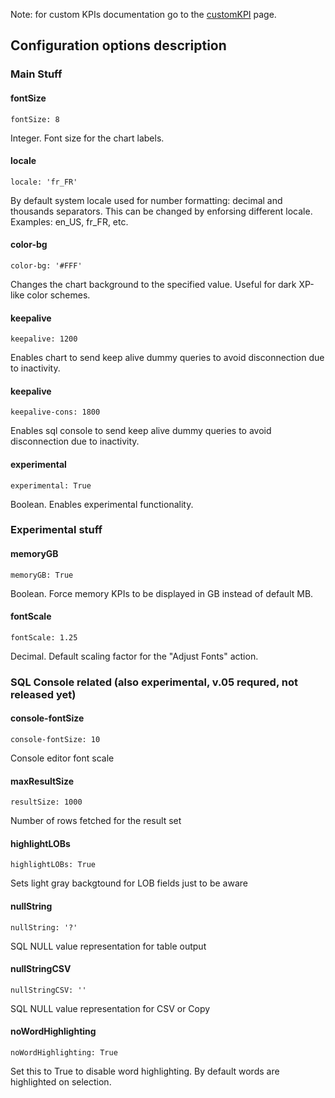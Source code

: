 Note: for custom KPIs documentation go to the [customKPI](customKPI) page.

## Configuration options description

### Main Stuff

#### fontSize
`fontSize: 8`

Integer. Font size for the chart labels.

#### locale
`locale: 'fr_FR'`

By default system locale used for number formatting: decimal and thousands separators. This can be changed by enforsing different locale. Examples: en_US, fr_FR, etc.

#### color-bg
`color-bg: '#FFF'`

Changes the chart background to the specified value. Useful for dark XP-like color schemes.

#### keepalive
`keepalive: 1200`

Enables chart to send keep alive dummy queries to avoid disconnection due to inactivity.

#### keepalive
`keepalive-cons: 1800`

Enables sql console to send keep alive dummy queries to avoid disconnection due to inactivity.

#### experimental
`experimental: True`

Boolean. Enables experimental functionality.

### Experimental stuff
#### memoryGB
`memoryGB: True`

Boolean. Force memory KPIs to be displayed in GB instead of default MB.

#### fontScale
`fontScale: 1.25`

Decimal. Default scaling factor for the "Adjust Fonts" action.

### SQL Console related (also experimental, v.05 requred, not released yet)
#### console-fontSize
`console-fontSize: 10`

Console editor font scale

#### maxResultSize
`resultSize: 1000`

Number of rows fetched for the result set

#### highlightLOBs
`highlightLOBs: True`

Sets light gray backgtound for LOB fields just to be aware

#### nullString
`nullString: '?'`

SQL NULL value representation for table output

#### nullStringCSV
`nullStringCSV: ''`

SQL NULL value representation for CSV or Copy

#### noWordHighlighting
`noWordHighlighting: True`

Set this to True to disable word highlighting. By default words are highlighted on selection.
